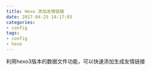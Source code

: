 ```yaml
---
title: Hexo 添加友情链接
date: 2017-04-25 14:17:03
categories:
- config
tags:
- config
- hexo
---
```


利用hexo3版本的数据文件功能，可以快速添加生成友情链接


